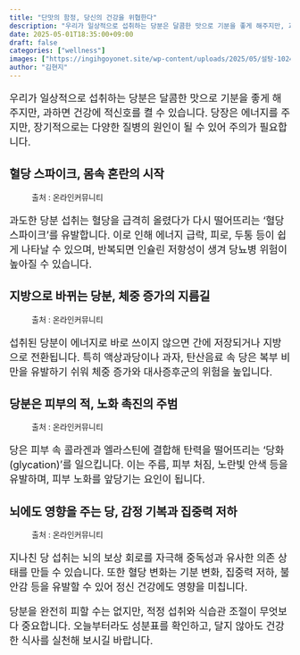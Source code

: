 ```yaml
---
title: "단맛의 함정, 당신의 건강을 위협한다"
description: "우리가 일상적으로 섭취하는 당분은 달콤한 맛으로 기분을 좋게 해주지만, 과하면 건강에 적신호를 켤 수 있습니다. 당장은 에너지를 주지만, 장기적으로는 다양한 질병의 원인이 될 수 있어 주의가 필요합니다."
date: 2025-05-01T18:35:00+09:00
draft: false
categories: ["wellness"]
images: ["https://ingihgoyonet.site/wp-content/uploads/2025/05/설탕-1024x683.jpg", "https://ingihgoyonet.site/wp-content/uploads/2025/05/액상과당-1024x683.jpg", "https://ingihgoyonet.site/wp-content/uploads/2025/05/주름살-683x1024.jpg", "https://ingihgoyonet.site/wp-content/uploads/2025/05/뇌-1024x683.jpg"]
author: "김현지"
---
```


<p style="font-size:18px">우리가 일상적으로 섭취하는 당분은 달콤한 맛으로 기분을 좋게 해주지만, 과하면 건강에 적신호를 켤 수 있습니다. 당장은 에너지를 주지만, 장기적으로는 다양한 질병의 원인이 될 수 있어 주의가 필요합니다.</p> <h2 >혈당 스파이크, 몸속 혼란의 시작</h2> <figure ><img src="https://ingihgoyonet.site/wp-content/uploads/2025/05/설탕-1024x683.jpg" alt="" style="aspect-ratio:16/9;object-fit:cover"/><figcaption >출처 : 온라인커뮤니티</figcaption></figure> <p style="font-size:18px">과도한 당분 섭취는 혈당을 급격히 올렸다가 다시 떨어뜨리는 ‘혈당 스파이크’를 유발합니다. 이로 인해 에너지 급락, 피로, 두통 등이 쉽게 나타날 수 있으며, 반복되면 인슐린 저항성이 생겨 당뇨병 위험이 높아질 수 있습니다.</p> <h2 >지방으로 바뀌는 당분, 체중 증가의 지름길</h2> <figure ><img src="https://ingihgoyonet.site/wp-content/uploads/2025/05/액상과당-1024x683.jpg" alt="" style="aspect-ratio:16/9;object-fit:cover"/><figcaption >출처 : 온라인커뮤니티</figcaption></figure> <p style="font-size:18px">섭취된 당분이 에너지로 바로 쓰이지 않으면 간에 저장되거나 지방으로 전환됩니다. 특히 액상과당이나 과자, 탄산음료 속 당은 복부 비만을 유발하기 쉬워 체중 증가와 대사증후군의 위험을 높입니다.</p> <h2 >당분은 피부의 적, 노화 촉진의 주범</h2> <figure ><img src="https://ingihgoyonet.site/wp-content/uploads/2025/05/주름살-683x1024.jpg" alt="" style="aspect-ratio:16/9;object-fit:cover"/><figcaption >출처 : 온라인커뮤니티</figcaption></figure> <p style="font-size:18px">당은 피부 속 콜라겐과 엘라스틴에 결합해 탄력을 떨어뜨리는 ‘당화(glycation)’를 일으킵니다. 이는 주름, 피부 처짐, 노란빛 안색 등을 유발하며, 피부 노화를 앞당기는 요인이 됩니다.</p> <h2 >뇌에도 영향을 주는 당, 감정 기복과 집중력 저하</h2> <figure ><img src="https://ingihgoyonet.site/wp-content/uploads/2025/05/뇌-1024x683.jpg" alt="" style="aspect-ratio:16/9;object-fit:cover"/><figcaption >출처 : 온라인커뮤니티</figcaption></figure> <p style="font-size:18px">지나친 당 섭취는 뇌의 보상 회로를 자극해 중독성과 유사한 의존 상태를 만들 수 있습니다. 또한 혈당 변화는 기분 변화, 집중력 저하, 불안감 등을 유발할 수 있어 정신 건강에도 영향을 미칩니다.</p> <p style="font-size:18px">당분을 완전히 피할 수는 없지만, 적정 섭취와 식습관 조절이 무엇보다 중요합니다. 오늘부터라도 성분표를 확인하고, 달지 않아도 건강한 식사를 실천해 보시길 바랍니다.</p>